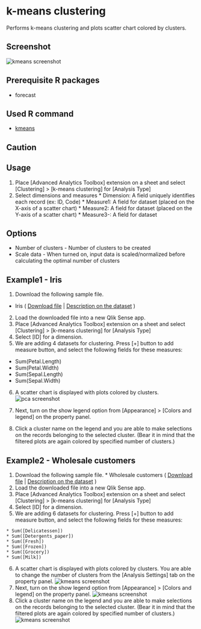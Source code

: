 # k-means clustering
Performs k-means clustering and plots scatter chart colored by clusters.

## Screenshot
![kmeans screenshot](./images/kmeans_example2-1.png)

## Prerequisite R packages
 * forecast

## Used R command
 * [kmeans](https://www.rdocumentation.org/packages/stats/versions/3.4.1/topics/kmeans)

## Caution

## Usage
  1. Place [Advanced Analytics Toolbox] extension on a sheet and select [Clustering] > [k-means clustering] for [Analysis Type]
  2. Select dimensions and measures
    * Dimension: A field uniquely identifies each record (ex: ID, Code)
    * Measure1: A field for dataset (placed on the X-axis of a scatter chart)
    * Measure2: A field for dataset (placed on the Y-axis of a scatter chart)
    * Measure3-: A field for dataset

## Options
 * Number of clusters - Number of clusters to be created
 * Scale data - When turned on, input data is scaled/normalized before calculating the optimal number of clusters

## Example1 - Iris
 1. Download the following sample file.
   * Iris ( [Download file](./data/Iris.xlsx) | [Description on the dataset](https://archive.ics.uci.edu/ml/datasets/iris) )  
 2. Load the downloaded file into a new Qlik Sense app.
 3. Place [Advanced Analytics Toolbox] extension on a sheet and select [Clustering] > [k-means clustering] for [Analysis Type]
 4. Select [ID] for a dimension.
 5. We are adding 4 datasets for clustering. Press [+] button to add measure button, and select the following fields for these measures:

   * Sum(Petal.Length)
   * Sum(Petal.Width)
   * Sum(Sepal.Length)
   * Sum(Sepal.Width)

 6. A scatter chart is displayed with plots colored by clusters.
 ![pca screenshot](./images/kmeans_example1-1.png)

 7. Next, turn on the show legend option from [Appearance] > [Colors and legend] on the property panel.
 8. Click a cluster name on the legend and you are able to make selections on the records belonging to the selected cluster. (Bear it in mind that the filtered plots are again colored by specified number of clusters.)


## Example2 - Wholesale customers
  1. Download the following sample file.
    * Wholesale customers ( [Download file](./data/WholesaleCustomers.xlsx) | [Description on the dataset](http://archive.ics.uci.edu/ml/datasets/Wholesale+customers) )  
  2. Load the downloaded file into a new Qlik Sense app.
  3. Place [Advanced Analytics Toolbox] extension on a sheet and select [Clustering] > [k-means clustering] for [Analysis Type]
  4. Select [ID] for a dimension.
  5. We are adding 6 datasets for clustering. Press [+] button to add measure button, and select the following fields for these measures:

    * Sum([Delicatessen])
    * Sum([Detergents_paper])
    * Sum([Fresh])
    * Sum([Frozen])
    * Sum([Grocery])
    * Sum([Milk])

  6. A scatter chart is displayed with plots colored by clusters. You are able to change the number of clusters from the [Analysis Settings] tab on the property panel.
  ![kmeans screenshot](./images/kmeans_example2-1.png)
  7. Next, turn on the show legend option from [Appearance] > [Colors and legend] on the property panel.
  ![kmeans screenshot](./images/kmeans_example2-2.png)
  8. Click a cluster name on the legend and you are able to make selections on the records belonging to the selected cluster. (Bear it in mind that the filtered plots are again colored by specified number of clusters.)
  ![kmeans screenshot](./images/kmeans_example2-3.png)
